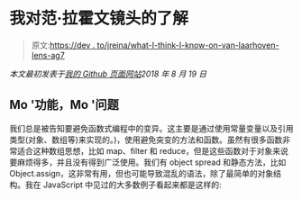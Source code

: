 # 我对范·拉霍文镜头的了解

> 原文:[https://dev . to/jreina/what-I-think-I-know-on-van-laarhoven-lens-ag7](https://dev.to/jreina/what-i-think-i-know-about-van-laarhoven-lenses-ag7)

*本文最初发表于[我的 Github 页面网站](http://johnnyreina.com/programming/functional/2018/08/19/van-laarhoven-lenses-v2.html)2018 年 8 月 19 日*

## Mo '功能，Mo '问题

我们总是被告知要避免函数式编程中的变异。这主要是通过使用常量变量以及引用类型(对象、数组等)来实现的。)，使用避免突变的方法和函数。虽然有很多函数非常适合这种数组思想，比如 map、filter 和 reduce，但是这些函数对于对象来说要麻烦得多，并且没有得到广泛使用。我们有 object spread 和静态方法，比如 Object.assign，这非常有用，但也可能导致混乱的语法，除了最简单的对象结构。我在 JavaScript 中见过的大多数例子看起来都是这样的:
